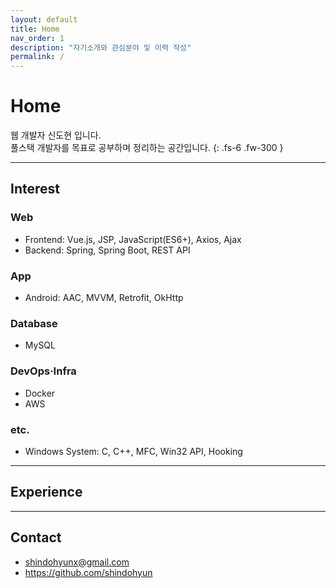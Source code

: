 ```yaml
---
layout: default
title: Home
nav_order: 1
description: "자기소개와 관심분야 및 이력 작성"
permalink: /
---
```


# Home
웹 개발자 신도현 입니다.  
풀스택 개발자를 목표로 공부하며 정리하는 공간입니다.
{: .fs-6 .fw-300 }

---

## Interest
### Web
- Frontend: Vue.js, JSP, JavaScript(ES6+), Axios, Ajax
- Backend: Spring, Spring Boot, REST API

### App
- Android: AAC, MVVM, Retrofit, OkHttp

### Database
- MySQL

### DevOps·Infra
- Docker
- AWS

### etc.
- Windows System: C, C++, MFC, Win32 API, Hooking

---

## Experience

---

## Contact
- <a href="mailto:shindohyunx@gmail.com">shindohyunx@gmail.com</a>
- <a href="https://github.com/shindohyun">https://github.com/shindohyun</a>
